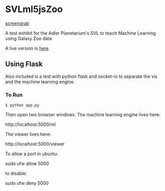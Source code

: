 # SVLml5jsZoo
[screengrab](static/docs/ScreenShot1.png)

A test exhibit for the Adler Planetarium's SVL to teach Machine Learning using Galaxy Zoo data

A live version is [here](https://ageller.github.io/SVLml5jsZoo/).

## Using Flask
Also included is a test with python flask and socket-io to separate the vis and the machine learning engine.

### To Run

```
$ python app.py
```

Then open two browser windows.  The machine learning engine lives here:

http://localhost:5000/ml

The viewer lives here:

http://localhost:5000/viewer

To allow a port in ubuntu:

sudo ufw allow 5000

to disable:

sudo ufw deny 5000
